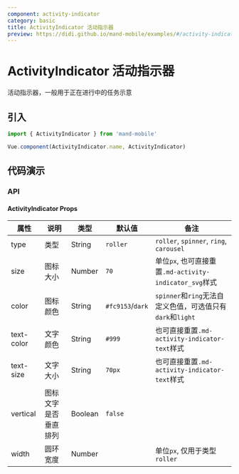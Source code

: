 ```yaml
---
component: activity-indicator
category: basic
title: ActivityIndicator 活动指示器
preview: https://didi.github.io/mand-mobile/examples/#/activity-indicator
---
```


# ActivityIndicator 活动指示器

活动指示器，一般用于正在进行中的任务示意

## 引入

```javascript
import { ActivityIndicator } from 'mand-mobile'

Vue.component(ActivityIndicator.name, ActivityIndicator)
```

## 代码演示

<demo-wrapper
  src="src/packages/activity-indicator/demo"
  :demos="demos"
/>

<script setup>
const demos = import.meta.globEager('../../../src/packages/activity-indicator/demo/demo*.vue')
</script>

### API

#### ActivityIndicator Props
|属性 | 说明 | 类型 | 默认值 | 备注 |
|----|-----|------|------|------|
|type|类型|String|`roller`|`roller`, `spinner`, `ring`, `carousel`|
|size|图标大小|Number|`70`|单位`px`, 也可直接重置`.md-activity-indicator_svg`样式|
|color|图标颜色|String|`#fc9153`/`dark`|`spinner`和`ring`无法自定义色值，可选值只有`dark`和`light`|
|text-color|文字颜色|String|`#999`|也可直接重置`.md-activity-indicator-text`样式|
|text-size|文字大小|String|`70px`|也可直接重置`.md-activity-indicator-text`样式|
|vertical|图标文字是否垂直排列|Boolean|`false`| |
|width|圆环宽度|Number| |单位`px`, 仅用于类型`roller`|